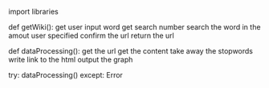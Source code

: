 import libraries

def getWiki():
    get user input word
    get search number
    search the word in the amout user specified
    confirm the url
    return the url

def dataProcessing():
    get the url
    get the content
    take away the stopwords
    write link to the html
    output the graph

try:
    dataProcessing()
except:
    Error
